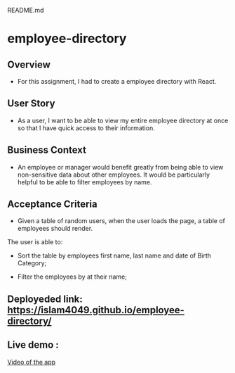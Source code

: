 README.md
# employee-directory

## Overview
* For this assignment, I had to create a employee directory with React.

## User Story
* As a user, I want to be able to view my entire employee directory at once so that I have quick access to their information.
## Business Context
* An employee or manager would benefit greatly from being able to view non-sensitive data about other employees. It would be particularly helpful to be able to filter employees by name.

## Acceptance Criteria
* Given a table of random users, when the user loads the page, a table of employees should render.

The user is able to:

* Sort the table by employees first name, last name and date of Birth Category;

* Filter the employees by at their name;

## Deployeded link: https://islam4049.github.io/employee-directory/

## Live demo : 
[Video of the app](https://drive.google.com/file/d/12_P939wHGTpH02Mpv_QxwPalNHqCeJDe/view?usp=sharing)
 


